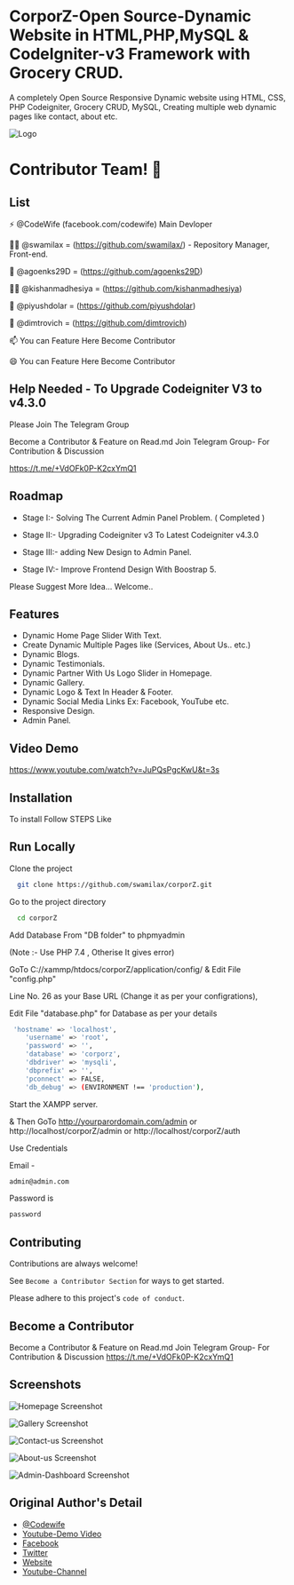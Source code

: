 
# CorporZ-Open Source-Dynamic Website in HTML,PHP,MySQL & CodeIgniter-v3 Framework with Grocery CRUD.

A completely Open Source Responsive Dynamic website using HTML, CSS, PHP Codeigniter, Grocery CRUD, MySQL, Creating multiple web dynamic pages like contact, about etc. 


![Logo](https://github.com/swamilax/corporZ/blob/main/assets/frontend/images/logo.png)


# Contributor Team! 👋

## List
⚡️ @CodeWife (facebook.com/codewife) Main Devloper

👩‍💻 @swamilax = (https://github.com/swamilax/) - Repository Manager, Front-end.

🧠 @agoenks29D = (https://github.com/agoenks29D)

👯‍♀️ @kishanmadhesiya = (https://github.com/kishanmadhesiya)

🤔 @piyushdolar = (https://github.com/piyushdolar)

💬 @dimtrovich = (https://github.com/dimtrovich)

📫 You can Feature Here Become Contributor

😄 You can Feature Here Become Contributor



## Help Needed - To Upgrade Codeigniter V3 to v4.3.0

Please Join The Telegram Group 

Become a Contributor & Feature on Read.md
Join Telegram Group- For Contribution & Discussion 

https://t.me/+VdOFk0P-K2cxYmQ1
## Roadmap
- Stage I:- Solving The Current Admin Panel Problem.
( Completed )

- Stage II:- Upgrading Codeigniter v3 To Latest Codeigniter v4.3.0

- Stage III:- adding New Design to Admin Panel.

- Stage IV:- Improve Frontend Design With Boostrap 5.


Please Suggest More Idea... Welcome..



## Features

- Dynamic Home Page Slider With Text.
- Create Dynamic Multiple Pages like (Services, About Us.. etc.)
- Dynamic Blogs.
- Dynamic Testimonials.
- Dynamic Partner With Us Logo Slider in Homepage.
- Dynamic Gallery.
- Dynamic Logo & Text In Header & Footer.
- Dynamic Social Media Links Ex: Facebook, YouTube etc.
- Responsive Design.
- Admin Panel.



## Video Demo

https://www.youtube.com/watch?v=JuPQsPgcKwU&t=3s


## Installation

To install Follow STEPS Like

    
## Run Locally

Clone the project

```bash
  git clone https://github.com/swamilax/corporZ.git
```

Go to the project directory

```bash
  cd corporZ
```

Add Database From "DB folder" to phpmyadmin

(Note :- Use PHP 7.4 , Otherise It gives error)


GoTo C://xammp/htdocs/corporZ/application/config/ 
&  Edit File "config.php" 

Line No. 26 as your Base URL (Change it as per your configrations), 

Edit File "database.php" for Database as per your details

```bash
 'hostname' => 'localhost',
	'username' => 'root',
	'password' => '',
	'database' => 'corporz',
	'dbdriver' => 'mysqli',
	'dbprefix' => '',
	'pconnect' => FALSE,
	'db_debug' => (ENVIRONMENT !== 'production'),
```
Start the XAMPP server.


& Then GoTo
 http://yourparordomain.com/admin
or
http://localhost/corporZ/admin
or
http://localhost/corporZ/auth

Use Credentials

Email -    
```bash
admin@admin.com
```
Password is 
```bash
password
```
## Contributing

Contributions are always welcome!

See `Become a Contributor Section` for ways to get started.

Please adhere to this project's `code of conduct`.


## Become a Contributor
Become a Contributor & Feature on Read.md
Join Telegram Group- For Contribution & Discussion 
https://t.me/+VdOFk0P-K2cxYmQ1

## Screenshots

![Homepage Screenshot](https://github.com/swamilax/corporZ/blob/main/screenshots-corporz/home.png)

![Gallery Screenshot](https://github.com/swamilax/corporZ/blob/main/screenshots-corporz/gallery.png)

![Contact-us Screenshot](https://github.com/swamilax/corporZ/blob/main/screenshots-corporz/contact-us.png)

![About-us Screenshot](https://github.com/swamilax/corporZ/blob/main/screenshots-corporz/about-us.png)

![Admin-Dashboard Screenshot](https://github.com/swamilax/corporZ/blob/main/screenshots-corporz/admin-dashboard.png)


## Original Author's Detail

- [@Codewife](https://www.github.com/Codewife)
- [Youtube-Demo Video](https://www.youtube.com/watch?v=JuPQsPgcKwU)
- [Facebook](https://facebook.com/codewife)
- [Twitter](https://twitter.com/code_wife)
- [Website](codewife.com)
- [Youtube-Channel](https://www.youtube.com/@codewife/)